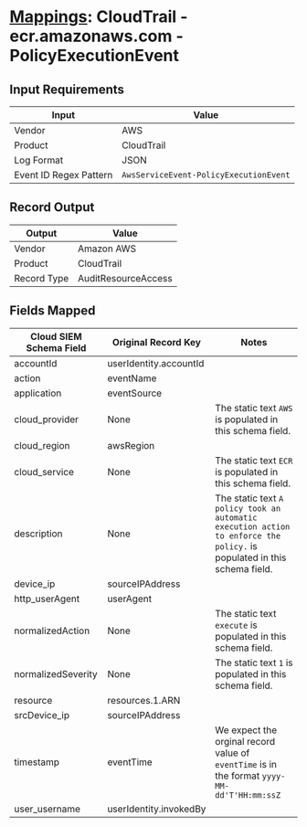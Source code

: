 # [Mappings](README.md): CloudTrail - ecr.amazonaws.com - PolicyExecutionEvent

## Input Requirements

|Input|Value|
|-----|-----|
|Vendor|AWS|
|Product|CloudTrail|
|Log Format|JSON|
|Event ID Regex Pattern|`AwsServiceEvent-PolicyExecutionEvent`|

## Record Output

|Output|Value|
|------|-----|
|Vendor|Amazon AWS|
|Product|CloudTrail|
|Record Type|AuditResourceAccess|

## Fields Mapped

|Cloud SIEM Schema Field|Original Record Key|Notes|
|-----------------------|-------------------|-----|
|accountId|userIdentity.accountId||
|action|eventName||
|application|eventSource||
|cloud_provider|None|The static text `AWS` is populated in this schema field.|
|cloud_region|awsRegion||
|cloud_service|None|The static text `ECR` is populated in this schema field.|
|description|None|The static text `A policy took an automatic execution action to enforce the policy.` is populated in this schema field.|
|device_ip|sourceIPAddress||
|http_userAgent|userAgent||
|normalizedAction|None|The static text `execute` is populated in this schema field.|
|normalizedSeverity|None|The static text `1` is populated in this schema field.|
|resource|resources.1.ARN||
|srcDevice_ip|sourceIPAddress||
|timestamp|eventTime|We expect the orginal record value of `eventTime` is in the format `yyyy-MM-dd'T'HH:mm:ssZ`|
|user_username|userIdentity.invokedBy||

